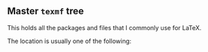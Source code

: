 ## Master `texmf` tree

This holds all the packages and files that I commonly use for LaTeX.

The location is usually one of the following:

